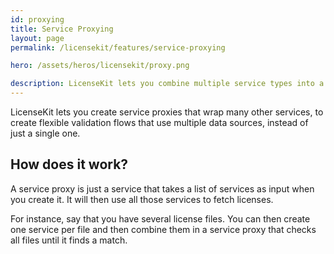```yaml
---
id: proxying
title: Service Proxying
layout: page
permalink: /licensekit/features/service-proxying

hero: /assets/heros/licensekit/proxy.png

description: LicenseKit lets you combine multiple service types into a single service.
---
```


LicenseKit lets you create service proxies that wrap many other services, to create flexible validation flows that use multiple data sources, instead of just a single one.

## How does it work?

A service proxy is just a service that takes a list of services as input when you create it. It will then use all those services to fetch licenses.

For instance, say that you have several license files. You can then create one service per file and then combine them in a service proxy that checks all files until it finds a match.